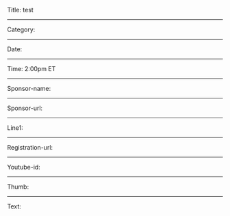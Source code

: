Title: test

----

Category: 

----

Date: 

----

Time: 2:00pm ET

----

Sponsor-name: 

----

Sponsor-url: 

----

Line1: 

----

Registration-url: 

----

Youtube-id: 

----

Thumb: 

----

Text: 